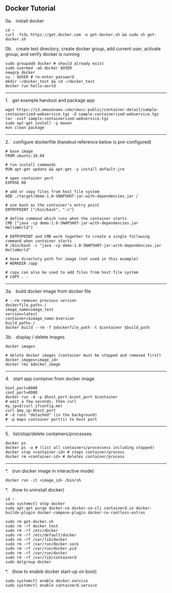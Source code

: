 ## Docker Tutorial


0a.   install docker
```
cd ~
curl -fsSL https://get.docker.com -o get-docker.sh && sudo sh get-docker.sh
```

0b.   create test directory, create docker group, add current user, activate group, and verify docker is running
```
sudo groupadd docker # should already exist
sudo usermod -aG docker $USER
newgrp docker
su - $USER # re-enter password
mkdir ~/docker_test && cd ~/docker_test
docker run hello-world
```

---

1.   get example handout and package app
```
wget https://s3.amazonaws.com/cmucc-public/container-detail/sample-containerized-webservice.tgz -O sample-containerized-webservice.tgz
tar -xvzf sample-containerized-webservice.tgz
sudo apt-get install -y maven
mvn clean package
```

---

2.   configure dockerfile (handout reference below is pre-configured)
```
# base image
FROM ubuntu:18.04

# run install commands
RUN apt-get update && apt-get -y install default-jre

# open container port
EXPOSE 80

# add or copy files from host file system
ADD ./target/demo-1.0-SNAPSHOT-jar-with-dependencies.jar /

# use bash as the container's entry point
ENTRYPOINT ["/bin/bash", "-c"]

# define command which runs when the container starts
CMD ["java -cp demo-1.0-SNAPSHOT-jar-with-dependencies.jar HelloWorld"]

# ENTRYPOINT and CMD work together to create a single following command when container starts
# /bin/bash -c "java -cp demo-1.0-SNAPSHOT-jar-with-dependencies.jar HelloWorld"

# base directory path for image (not used in this example)
# WORKDIR /app

# copy can also be used to add files from host file system
# COPY . .
```

---

3a.   build docker image from docker file
```
# --rm removes previous version
dockerfile_path=./
image_name=image_test
version=latest
container=$image_name:$version
build_path=./
docker build --rm -f $dockerfile_path -t $container $build_path
```

3b.   display / delete images
```
docker images

# delete docker images (container must be stopped and removed first)
docker_image=<image_id>
docker rmi $docker_image
```

---

4.   start app container from docker image
```
host_port=8000
cont_port=8080
docker run -d -p $host_port:$cont_port $container
# wait a few seconds, then curl
my_ip=$(curl ifconfig.me)
curl $my_ip:$host_port
# -d runs "detached" (in the background)
# -p maps container port(s) to host port
```

---

5.   list/stop/delete containers/processes
```
docker ps
docker ps -a # (list all containers/processess including stopped)
docker stop <container-id> # stops container/process
docker rm <container-id> # deletes container/process
```

---

*.   (run docker image in interactive mode)
```
docker run -it <image_id> /bin/sh
```

*.   (how to uninstall docker)
```
cd ~
sudo systemctl stop docker
sudo apt-get purge docker-ce docker-ce-cli containerd.io docker-buildx-plugin docker-compose-plugin docker-ce-rootless-extras
```
```
sudo rm get-docker.sh
sudo rm -rf docker_test
sudo rm -rf /etc/docker
sudo rm -rf /etc/default/docker
sudo rm -rf /var/lib/docker
sudo rm -rf /var/run/docker.sock
sudo rm -rf /var/run/docker.pid
sudo rm -rf /var/run/docker
sudo rm -rf /var/lib/containerd
sudo delgroup docker
```

*.   (how to enable docker start-up on boot)
```
sudo systemctl enable docker.service
sudo systemctl enable containerd.service
```
